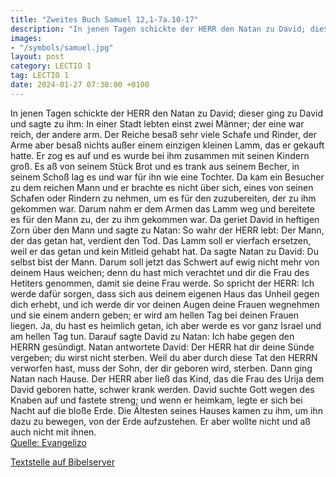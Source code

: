 ```yaml
---
title: "Zweites Buch Samuel 12,1-7a.10-17"
description: "In jenen Tagen schickte der HERR den Natan zu David; dieser ging zu David und sagte zu ihm: In einer Stadt lebten einst zwei Männer; der eine war reich, der andere arm. Der Reiche besaß sehr viele Schafe und Rinder, der Arme aber besaß nichts außer einem einzigen kleinen Lamm, da...."
images:
- "/symbols/samuel.jpg"
layout: post
category: LECTIO 1
tag: LECTIO 1
date: 2024-01-27 07:30:00 +0100
---
```

In jenen Tagen schickte der HERR den Natan zu David; dieser ging zu David und sagte zu ihm: In einer Stadt lebten einst zwei Männer; der eine war reich, der andere arm.
Der Reiche besaß sehr viele Schafe und Rinder,
der Arme aber besaß nichts außer einem einzigen kleinen Lamm, das er gekauft hatte.<!--more--> Er zog es auf und es wurde bei ihm zusammen mit seinen Kindern groß. Es aß von seinem Stück Brot und es trank aus seinem Becher, in seinem Schoß lag es und war für ihn wie eine Tochter.
Da kam ein Besucher zu dem reichen Mann und er brachte es nicht über sich, eines von seinen Schafen oder Rindern zu nehmen, um es für den zuzubereiten, der zu ihm gekommen war. Darum nahm er dem Armen das Lamm weg und bereitete es für den Mann zu, der zu ihm gekommen war.
Da geriet David in heftigen Zorn über den Mann und sagte zu Natan: So wahr der HERR lebt: Der Mann, der das getan hat, verdient den Tod.
Das Lamm soll er vierfach ersetzen, weil er das getan und kein Mitleid gehabt hat.
Da sagte Natan zu David: Du selbst bist der Mann.
Darum soll jetzt das Schwert auf ewig nicht mehr von deinem Haus weichen; denn du hast mich verachtet und dir die Frau des Hetiters genommen, damit sie deine Frau werde.
So spricht der HERR: Ich werde dafür sorgen, dass sich aus deinem eigenen Haus das Unheil gegen dich erhebt, und ich werde dir vor deinen Augen deine Frauen wegnehmen und sie einem andern geben; er wird am hellen Tag bei deinen Frauen liegen.
Ja, du hast es heimlich getan, ich aber werde es vor ganz Israel und am hellen Tag tun.
Darauf sagte David zu Natan: Ich habe gegen den HERRN gesündigt. Natan antwortete David: Der HERR hat dir deine Sünde vergeben; du wirst nicht sterben.
Weil du aber durch diese Tat den HERRN verworfen hast, muss der Sohn, der dir geboren wird, sterben.
Dann ging Natan nach Hause. Der HERR aber ließ das Kind, das die Frau des Urija dem David geboren hatte, schwer krank werden.
David suchte Gott wegen des Knaben auf und fastete streng; und wenn er heimkam, legte er sich bei Nacht auf die bloße Erde.
Die Ältesten seines Hauses kamen zu ihm, um ihn dazu zu bewegen, von der Erde aufzustehen. Er aber wollte nicht und aß auch nicht mit ihnen.<br>
[Quelle: Evangelizo](https://evangeliumtagfuertag.org/DE/gospel)

[Textstelle auf Bibelserver](https://www.bibleserver.com/EU/2.Samuel12,1-7a.10-17)
